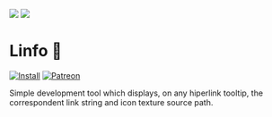 ![](https://media.forgecdn.net/attachments/thumbnails/101/284/310/172/Linfo-Spell.jpeg)
![](https://media.forgecdn.net/attachments/thumbnails/101/287/310/172/Linfo-Quest.jpeg)

# Linfo :scroll:
[![Install](http://img.shields.io/badge/install-twitch-blueviolet)](https://www.curseforge.com/wow/addons/linfo/files)
[![Patreon](http://img.shields.io/badge/donate-patreon-orange)](https://www.patreon.com/jaliborc)

Simple development tool which displays, on any hiperlink tooltip, the correspondent link string and icon texture source path.
